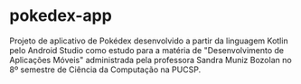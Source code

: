 # pokedex-app
Projeto de aplicativo de Pokédex desenvolvido a partir da linguagem Kotlin pelo Android Studio como estudo para a matéria de "Desenvolvimento de Aplicações Móveis" administrada pela professora Sandra Muniz Bozolan no 8º semestre de Ciência da Computação na PUCSP.
